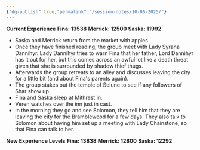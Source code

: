 ```yaml
---
{"dg-publish":true,"permalink":"/session-notes/10-06-2025/"}
---
```


**Current Experience**
**Fina: 13538**
**Merrick: 12500**
**Saska: 11992**

- Saska and Merrick return from the market with apples.
- Once they have finished reading, the group meet with Lady Syrana Dannihyr.  Lady Dannihyr tries to warn Fina that her father, Lord Dannihyr has it out for her, but this comes across an awful lot like a death threat given that she is surrounded by shadow thief thugs.
- Afterwards the group retreats to an alley and discusses leaving the city for a little bit (and about Fina's parents again).
- The group stakes out the temple of Selune to see if any followers of Shar show up.
- Fina and Saska sleep at Mithrest in.
- Veren watches over the inn just in cast.
- In the morning they go and see Solomon, they tell him that they are leaving the city for the Bramblewood for a few days.  They also talk to Solomon about having him set up a meeting with Lady Chainstone, so that Fina can talk to her.

**New Experience Levels**
**Fina: 13838**
**Merrick: 12800**
**Saska: 12292**
